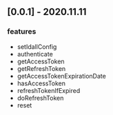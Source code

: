 ## [0.0.1] - 2020.11.11

### features 
* setIdallConfig
* authenticate
* getAccessToken
* getRefreshToken
* getAccessTokenExpirationDate
* hasAccessToken
* refreshTokenIfExpired
* doRefreshToken
* reset

